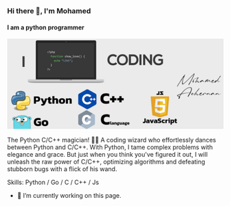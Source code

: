### Hi there 👋, I'm Mohamed

#### I am a python programmer

![I am a python programmer](https://github.com/Mohamed-Ach/Mohamed-Ach/blob/main/github.png)

The Python C/C++ magician! 🐍✨
A coding wizard who effortlessly dances between Python and C/C++. With Python, I tame complex problems with elegance and grace. But just when you think you've figured it out, I will unleash the raw power of C/C++, optimizing algorithms and defeating stubborn bugs with a flick of his wand.

Skills: Python / Go / C / C++ / Js

- 🔭 I’m currently working on this page.
